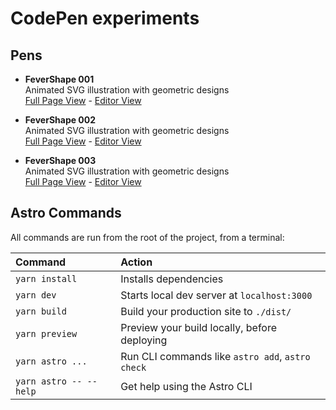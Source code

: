 # CodePen experiments

## Pens

- **FeverShape 001**<br>
  Animated SVG illustration with geometric designs<br>
  [Full Page View](https://codepen.io/juan-antonio-ledesma/full/abaLebM) - [Editor View](https://codepen.io/juan-antonio-ledesma/pen/abaLebM)

- **FeverShape 002**<br>
  Animated SVG illustration with geometric designs<br>
  [Full Page View](https://codepen.io/juan-antonio-ledesma/full/jOvYddo) - [Editor View](https://codepen.io/juan-antonio-ledesma/pen/jOvYddo)

- **FeverShape 003**<br>
  Animated SVG illustration with geometric designs<br>
  [Full Page View](https://codepen.io/juan-antonio-ledesma/full/abaErRN) - [Editor View](https://codepen.io/juan-antonio-ledesma/pen/abaErRN)

## Astro Commands

All commands are run from the root of the project, from a terminal:

| Command                | Action                                           |
| :--------------------- | :----------------------------------------------- |
| `yarn install`         | Installs dependencies                            |
| `yarn dev`             | Starts local dev server at `localhost:3000`      |
| `yarn build`           | Build your production site to `./dist/`          |
| `yarn preview`         | Preview your build locally, before deploying     |
| `yarn astro ...`       | Run CLI commands like `astro add`, `astro check` |
| `yarn astro -- --help` | Get help using the Astro CLI                     |
